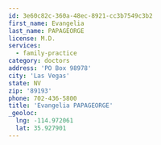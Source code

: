 ```yaml
---
id: 3e60c82c-360a-48ec-8921-cc3b7549c3b2
first_name: Evangelia
last_name: PAPAGEORGE
license: M.D.
services:
  - family-practice
category: doctors
address: 'PO Box 98978'
city: 'Las Vegas'
state: NV
zip: '89193'
phone: 702-436-5800
title: 'Evangelia PAPAGEORGE'
_geoloc:
  lng: -114.972061
  lat: 35.927901
---
```

